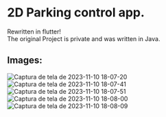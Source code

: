 # 2D Parking control app.  
Rewritten in flutter!  
The original Project is private and was written in Java.  

## Images:  
![Captura de tela de 2023-11-10 18-07-20](https://github.com/Davipcrs/parking-app/assets/77358718/ae3b88cd-1e7f-44d8-bc9c-25d166c9a62f)![Captura de tela de 2023-11-10 18-07-41](https://github.com/Davipcrs/parking-app/assets/77358718/a847cc96-e13e-419d-bd67-6be745fd3e12)![Captura de tela de 2023-11-10 18-07-51](https://github.com/Davipcrs/parking-app/assets/77358718/4111375f-b7a1-408f-88e8-745d77a8ab37)![Captura de tela de 2023-11-10 18-08-00](https://github.com/Davipcrs/parking-app/assets/77358718/9fb65adb-a455-4125-938c-8e10c5aee861)![Captura de tela de 2023-11-10 18-08-09](https://github.com/Davipcrs/parking-app/assets/77358718/baa63890-5c51-4fda-911b-e3e3c1f158c1)
